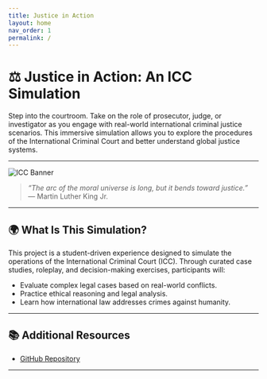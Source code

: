 ```yaml
---
title: Justice in Action
layout: home
nav_order: 1
permalink: /
---
```


# ⚖️ Justice in Action: An ICC Simulation

Step into the courtroom. Take on the role of prosecutor, judge, or investigator as you engage with real-world international criminal justice scenarios. This immersive simulation allows you to explore the procedures of the International Criminal Court and better understand global justice systems.

---

![ICC Banner](/FoS-Project2/assets/images/icc.jpeg)



> *“The arc of the moral universe is long, but it bends toward justice.”*  
> — Martin Luther King Jr.

---

## 🌍 What Is This Simulation?

This project is a student-driven experience designed to simulate the operations of the International Criminal Court (ICC). Through curated case studies, roleplay, and decision-making exercises, participants will:

- Evaluate complex legal cases based on real-world conflicts.
- Practice ethical reasoning and legal analysis.
- Learn how international law addresses crimes against humanity.

---

## 📚 Additional Resources

- [GitHub Repository](https://github.com/McKrumpin/FoS-Project2/blob/main/scenarios/index.md)

---
